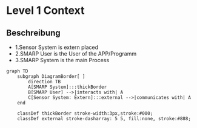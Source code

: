 # Level 1 Context
## Beschreibung
- 1.Sensor System is extern placed 
- 2.SMARP User is the User of the APP/Programm 
- 3.SMARP System is the main Process 


```mermaid
graph TD
    subgraph DiagramBorder[ ]
        direction TB
        A[SMARP System]:::thickBorder
        B[SMARP User] -->|interacts with| A
        C[Sensor System: Extern]:::external -->|communicates with| A
    end

    classDef thickBorder stroke-width:3px,stroke:#000;
    classDef external stroke-dasharray: 5 5, fill:none, stroke:#888;

```


















